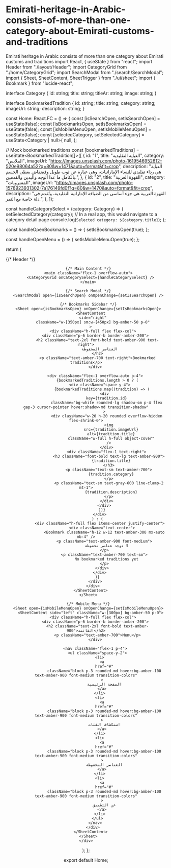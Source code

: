 # Emirati-heritage-in-Arabic-consists-of-more-than-one-category-about-Emirati-customs-and-traditions
Emirati heritage in Arabic consists of more than one category about Emirati customs and traditions
import React, { useState } from "react";
import Header from "./layout/Header";
import CategoryGrid from "./home/CategoryGrid";
import SearchModal from "./search/SearchModal";
import { Sheet, SheetContent, SheetTrigger } from "./ui/sheet";
import { Bookmark } from "lucide-react";

interface Category {
  id: string;
  title: string;
  titleAr: string;
  image: string;
}

interface BookmarkedTradition {
  id: string;
  title: string;
  category: string;
  imageUrl: string;
  description: string;
}

const Home: React.FC = () => {
  const [isSearchOpen, setIsSearchOpen] = useState(false);
  const [isBookmarksOpen, setIsBookmarksOpen] = useState(false);
  const [isMobileMenuOpen, setIsMobileMenuOpen] = useState(false);
  const [selectedCategory, setSelectedCategory] = useState<Category | null>(
    null,
  );

  // Mock bookmarked traditions
  const [bookmarkedTraditions] = useState<BookmarkedTradition[]>([
    {
      id: "1",
      title: "العباية التقليدية",
      category: "الملابس",
      imageUrl:
        "https://images.unsplash.com/photo-1619546952812-520e98064a52?q=80&w=1471&auto=format&fit=crop",
      description:
        "العباية هي رداء تقليدي للنساء الإماراتيات، وهي عبارة عن ثوب طويل وفضفاض يغطي الجسم بالكامل ما عدا الوجه واليدين والقدمين.",
    },
    {
      id: "2",
      title: "القهوة العربية",
      category: "المشروبات",
      imageUrl:
        "https://images.unsplash.com/photo-1578923931302-7a176149fd0f?q=80&w=1470&auto=format&fit=crop",
      description:
        "القهوة العربية هي جزء أساسي من الضيافة الإماراتية التقليدية، وتُقدم في دلة خاصة مع التمر.",
    },
  ]);

  const handleCategorySelect = (category: Category) => {
    setSelectedCategory(category);
    // In a real app, this would navigate to a category detail page
    console.log(`Selected category: ${category.title}`);
  };

  const handleOpenBookmarks = () => {
    setIsBookmarksOpen(true);
  };

  const handleOpenMenu = () => {
    setIsMobileMenuOpen(true);
  };

  return (
    <div className="min-h-screen bg-amber-50 flex flex-col">
      {/* Header */}
      <Header
        onOpenBookmarks={handleOpenBookmarks}
        onOpenMenu={handleOpenMenu}
      />

      {/* Main Content */}
      <main className="flex-1 overflow-auto">
        <CategoryGrid onCategorySelect={handleCategorySelect} />
      </main>

      {/* Search Modal */}
      <SearchModal open={isSearchOpen} onOpenChange={setIsSearchOpen} />

      {/* Bookmarks Sidebar */}
      <Sheet open={isBookmarksOpen} onOpenChange={setIsBookmarksOpen}>
        <SheetContent
          side="right"
          className="w-[350px] sm:w-[450px] bg-amber-50 p-0"
        >
          <div className="h-full flex flex-col">
            <div className="p-6 border-b border-amber-200">
              <h2 className="text-2xl font-bold text-amber-900 text-right">
                العناصر المحفوظة
              </h2>
              <p className="text-amber-700 text-right">Bookmarked traditions</p>
            </div>

            <div className="flex-1 overflow-auto p-4">
              {bookmarkedTraditions.length > 0 ? (
                <div className="space-y-4">
                  {bookmarkedTraditions.map((tradition) => (
                    <div
                      key={tradition.id}
                      className="bg-white rounded-lg shadow-sm p-4 flex gap-3 cursor-pointer hover:shadow-md transition-shadow"
                    >
                      <div className="w-20 h-20 rounded overflow-hidden flex-shrink-0">
                        <img
                          src={tradition.imageUrl}
                          alt={tradition.title}
                          className="w-full h-full object-cover"
                        />
                      </div>
                      <div className="flex-1 text-right">
                        <h3 className="font-bold text-lg text-amber-900">
                          {tradition.title}
                        </h3>
                        <p className="text-sm text-amber-700">
                          {tradition.category}
                        </p>
                        <p className="text-sm text-gray-600 line-clamp-2 mt-1">
                          {tradition.description}
                        </p>
                      </div>
                    </div>
                  ))}
                </div>
              ) : (
                <div className="h-full flex items-center justify-center">
                  <div className="text-center">
                    <Bookmark className="h-12 w-12 text-amber-300 mx-auto mb-4" />
                    <p className="text-amber-900 font-medium">
                      لا توجد عناصر محفوظة
                    </p>
                    <p className="text-amber-700 text-sm">
                      No bookmarked traditions yet
                    </p>
                  </div>
                </div>
              )}
            </div>
          </div>
        </SheetContent>
      </Sheet>

      {/* Mobile Menu */}
      <Sheet open={isMobileMenuOpen} onOpenChange={setIsMobileMenuOpen}>
        <SheetContent side="left" className="w-[300px] bg-amber-50 p-0">
          <div className="h-full flex flex-col">
            <div className="p-6 border-b border-amber-200">
              <h2 className="text-2xl font-bold text-amber-900">القائمة</h2>
              <p className="text-amber-700">Menu</p>
            </div>

            <nav className="flex-1 p-4">
              <ul className="space-y-2">
                <li>
                  <a
                    href="#"
                    className="block p-3 rounded-md hover:bg-amber-100 text-amber-900 font-medium transition-colors"
                  >
                    الصفحة الرئيسية
                  </a>
                </li>
                <li>
                  <a
                    href="#"
                    className="block p-3 rounded-md hover:bg-amber-100 text-amber-900 font-medium transition-colors"
                  >
                    استكشاف الفئات
                  </a>
                </li>
                <li>
                  <a
                    href="#"
                    className="block p-3 rounded-md hover:bg-amber-100 text-amber-900 font-medium transition-colors"
                  >
                    العناصر المحفوظة
                  </a>
                </li>
                <li>
                  <a
                    href="#"
                    className="block p-3 rounded-md hover:bg-amber-100 text-amber-900 font-medium transition-colors"
                  >
                    عن التطبيق
                  </a>
                </li>
              </ul>
            </nav>
          </div>
        </SheetContent>
      </Sheet>
    </div>
  );
};

export default Home;
